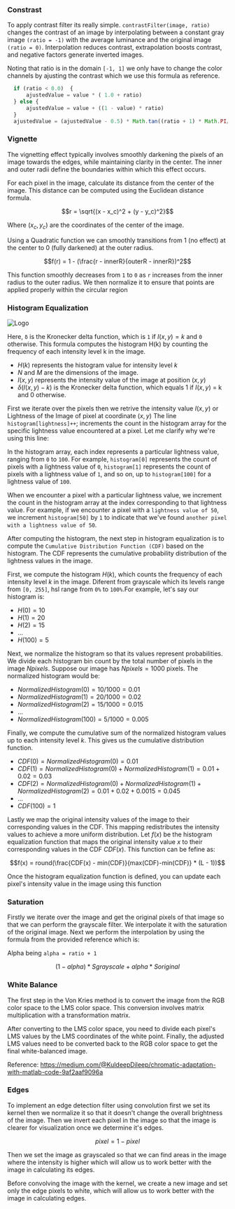   ### Constrast

To apply contrast filter its really simple. ```contrastFilter(image, ratio)``` changes the contrast of an image by interpolating between a constant gray image ```(ratio = -1)``` with the average luminance and the original image ```(ratio = 0)```. Interpolation reduces contrast, extrapolation boosts contrast, and negative factors generate inverted images.

Noting that ratio is in the domain ```[-1, 1]``` we only have to change the color channels by ajusting the contrast which we use this formula as reference.

```js
  if (ratio < 0.0)  {
      ajustedValue = value * ( 1.0 + ratio)
  } else {
      ajustedValue = value + ((1 - value) * ratio)
  }
  ajustedValue = (ajustedValue - 0.5) * Math.tan((ratio + 1) * Math.PI/4) + 0.5
```

### Vignette

The vignetting effect typically involves smoothly darkening the pixels of an image towards the edges, while maintaining clarity in the center. The inner and outer radii define the boundaries within which this effect occurs.

For each pixel in the image, calculate its distance from the center of the image. This distance can be computed using the Euclidean distance formula.

$$r = \sqrt{(x - x_c)^2 + (y - y_c)^2}$$

Where $(x_c, y_c)$ are the coordinates of the center of the image. 

Using a Quadratic function we can smoothly transitions from 1 (no effect) at the center to 0 (fully darkened) at the outer radius. 

$$f(r) = 1 - (\frac{r - innerR}{outerR - innerR})^2$$

This function smoothly decreases from ```1``` to ```0``` as ```r``` increases from the inner radius to the outer radius.
We then normalize it to ensure that points are applied properly within the circular region

### Histogram Equalization

<img src="https://github.com/Sengeki1/JS_Paint_COS426/assets/106749775/bd0ff0f2-7c8b-4d5c-b476-d5a17dc0d0f1" alt="Logo">

Here, ```δ``` is the Kronecker delta function, which is ```1``` if $I(x, y) = k$ and ```0``` otherwise. This formula computes the histogram H(k) by counting the frequency of each intensity level k in the image.

* $H(k)$ represents the histogram value for intensity level $k$
* $N$ and $M$ are the dimensions of the image.
* $I(x, y)$ represents the intensity value of the image at position $(x, y)$
* $δ(I(x, y) - k)$ is the Kronecker delta function, which equals 1 if $I(x, y)$ = k and 0 otherwise.

First we iterate over the pixels then we retrive the intensity value $I(x, y)$ or Lightness of the Image of pixel at coordinate $(x, y)$
The line ```histogram[lightness]++```; increments the count in the histogram array for the specific lightness value encountered at a pixel. Let me clarify why we're using this line:

In the histogram array, each index represents a particular lightness value, ranging from ```0``` to ```100```. For example, ```histogram[0]``` represents the count of pixels with a lightness value of ```0```, ```histogram[1]``` represents the count of pixels with a lightness value of ```1```, and so on, up to ```histogram[100]``` for a lightness value of ```100```.

When we encounter a pixel with a particular lightness value, we increment the count in the histogram array at the index corresponding to that lightness value. For example, if we encounter a pixel with a ```lightness value of 50```, we increment ```histogram[50]``` by ```1``` to indicate that we've found ```another pixel with a lightness value of 50```.

After computing the histogram, the next step in histogram equalization is to compute the ```Cumulative Distribution Function (CDF)``` based on the histogram. The CDF represents the cumulative probability distribution of the lightness values in the image.

First, we compute the histogram $H(k)$, which counts the frequency of each intensity level $k$ in the image. Diferent from grayscale which its levels range from ```[0, 255]```, hsl range from ```0%``` to ```100%```.For example, let's say our histogram is:
* $H (0) = 10$
* $H (1) = 20$
* $H (2) = 15$
* ...
* $H (100) = 5$
  
Next, we normalize the histogram so that its values represent probabilities. We divide each histogram bin count by the total number of pixels in the image $Npixels$. Suppose our image has $Npixels = 1000$ pixels. The normalized histogram would be:
* $Normalized Histogram (0) = 10/1000 = 0.01$
* $Normalized Histogram (1) = 20/1000 = 0.02$
* $Normalized Histogram (2) = 15/1000 = 0.015$
* ...
* $Normalized Histogram (100) = 5/1000 = 0.005$

Finally, we compute the cumulative sum of the normalized histogram values up to each intensity level $k$. This gives us the cumulative distribution function.
* $CDF (0) = Normalized Histogram(0) = 0.01$
* $CDF (1) = Normalized Histogram (0) + Normalized Histogram (1) = 0.01 + 0.02 = 0.03$
* $CDF (2) = Normalized Histogram (0) + Normalized Histogram (1) + Normalized Histogram (2) = 0.01 + 0.02 + 0.0015 = 0.045$
* ...
* $CDF (100) = 1$

Lastly we map the original intensity values of the image to their corresponding values in the CDF. This mapping redistributes the intensity values to achieve a more uniform distribution. 
Let $f(x)$ be the histogram equalization function that maps the original intensity value $x$ to their corresponding values in the CDF $CDF(x)$. This function can be fefine as:

$$f(x) = round(\frac{CDF(x) - min(CDF)}{max(CDF)-min(CDF)} * (L - 1))$$

Once the histogram equalization function is defined, you can update each pixel's intensity value in the image using this function

### Saturation

Firstly we iterate over the image and get the original pixels of that image so that we can perform the grayscale filter. We interpolate it with the saturation of the original image. 
Next we perform the interpolation by using the formula from the provided reference which is:

Alpha being ```alpha = ratio + 1```

$$(1 - alpha) * Sgrayscale + alpha * Soriginal$$

### White Balance

The first step in the Von Kries method is to convert the image from the RGB color space to the LMS color space. This conversion involves matrix multiplication with a transformation matrix. 

After converting to the LMS color space, you need to divide each pixel's LMS values by the LMS coordinates of the white point. Finally, the adjusted LMS values need to be converted back to the RGB color space to get the final white-balanced image.

Reference: <https://medium.com/@KuldeepDileep/chromatic-adaptation-with-matlab-code-9af2aaf9096a>

### Edges

To implement an edge detection filter using convolution first we set its kernel then we normalize it so that it doesn't change the overall brightness of the image. Then we invert each pixel in the image so that the image is clearer for visualization once we determine it's edges. 

$$pixel = 1 - pixel$$

Then we set the image as grayscaled so that we can find areas in the image where the intensity is higher which will allow us to work better with the image in calculating its edges.

Before convolving the image with the kernel, we create a new image and set only the edge pixels to white, which will allow us to work better with the image in calculating edges.
